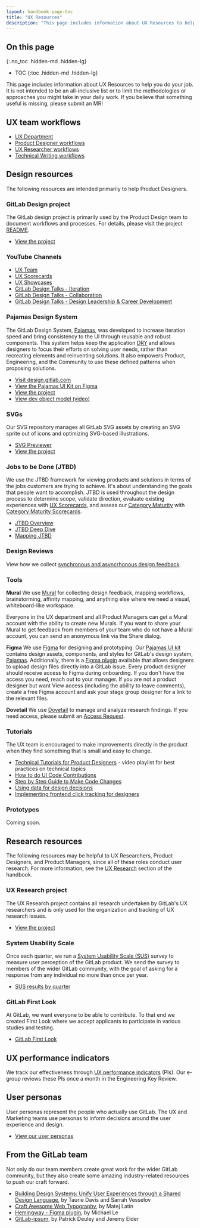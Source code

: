```yaml
---
layout: handbook-page-toc
title: "UX Resources"
description: "This page includes information about UX Resources to help you do your job as a product desginer at GitLab."
---
```


## On this page
{:.no_toc .hidden-md .hidden-lg}

- TOC
{:toc .hidden-md .hidden-lg}

This page includes information about UX Resources to help you do your job. It is not intended to be an all-inclusive list or to limit the methodologies or approaches you might take in your daily work. If you believe that something useful is missing, please submit an MR!

## UX team workflows

* [UX Department](/handbook/product/ux/ux-department-workflow/)
* [Product Designer workflows](/handbook/product/ux/product-designer/)
* [UX Researcher workflows](/handbook/product/ux/ux-research/)
* [Technical Writing workflows](/handbook/product/ux/technical-writing/workflow/)

## Design resources

The following resources are intended primarily to help Product Designers.

### GitLab Design project

The GitLab design project is primarily used by the Product Design team to document workflows and processes. For details, please visit the project [README](https://gitlab.com/gitlab-org/gitlab-design/blob/master/README.md).

* [View the project](https://gitlab.com/gitlab-org/gitlab-design/)

### YouTube Channels
* [UX Team](https://www.youtube.com/playlist?list=PL05JrBw4t0KqkW0oPW3n0HqVgKcONVnO5)
* [UX Scorecards](https://www.youtube.com/playlist?list=PL05JrBw4t0KrDmSVDZfwW0jxOQyl1wW9G)
* [UX Showcases](https://www.youtube.com/playlist?list=PL05JrBw4t0Kq89nFXtkVviaIfYQPptwJz)
* [GitLab Design Talks - Iteration](https://youtube.com/playlist?list=PL05JrBw4t0KpgzLWbRCXf8o7iap-uoe7o)
* [GitLab Design Talks - Collaboration](https://www.youtube.com/playlist?list=PL05JrBw4t0KrER807JktsL-addVZa4N0-)
* [GitLab Design Talks - Design Leadership & Career Development](https://youtube.com/playlist?list=PL05JrBw4t0KqmiCAEF-Bb7VD4YWUuA_Nf)

### Pajamas Design System

The GitLab Design System, [Pajamas][pajamas], was developed to increase iteration speed and bring consistency to the UI through reusable and robust components. This system helps keep the application [DRY](https://en.wikipedia.org/wiki/Don%27t_repeat_yourself) and allows designers to focus their efforts on solving user needs, rather than recreating elements and reinventing solutions. It also empowers Product, Engineering, and the Community to use these defined patterns when proposing solutions.

* [Visit design.gitlab.com][pajamas]
* [View the Pajamas UI Kit on Figma](https://www.figma.com/community/file/781156790581391771)
* [View the project](https://gitlab.com/gitlab-org/gitlab-services/design.gitlab.com)
* [View dev object model (video)](https://www.youtube.com/watch?v=GMCS1sBzw9I&feature=youtu.be)

### SVGs

Our SVG repository manages all GitLab SVG assets by creating an SVG sprite out of icons and optimizing SVG-based illustrations.

* [SVG Previewer](http://gitlab-org.gitlab.io/gitlab-svgs/)
* [View the project](https://gitlab.com/gitlab-org/gitlab-svgs)

### Jobs to be Done (JTBD)
We use the JTBD framework for viewing products and solutions in terms of the jobs customers are trying to achieve. It's about understanding the goals that people want to accomplish. JTBD is used throughout the design process to determine scope, validate direction, evaluate existing experiences with [UX Scorecards](/handbook/product/ux/ux-scorecards/), and assess our [Category Maturity](/direction/maturity/) with [Category Maturity Scorecards](/handbook/product/ux/category-maturity/category-maturity-scorecards/).

* [JTBD Overview](/handbook/product/ux/jobs-to-be-done/)
* [JTBD Deep Dive](/handbook/product/ux/jobs-to-be-done/deep-dive/)
* [Mapping JTBD](/handbook/product/ux/jobs-to-be-done/mapping-jobs-to-be-done/)

### Design Reviews

View how we collect [synchronous and asyncrhonous design feedback](/handbook/product/ux/product-designer/#design-reviews).

### Tools

**Mural** We use [Mural](https://mural.co/) for collecting design feedback, mapping workflows, brainstorming, affinity mapping, and anything else where we need a visual, whiteboard-like workspace.

Everyone in the UX department and all Product Managers can get a Mural account with the ability to create new Murals. If you want to share your Mural to get feedback from members of your team who do not have a Mural account, you can send an anonymous link via the Share dialog.

**Figma** We use [Figma](https://www.figma.com/design/) for designing and prototyping. Our [Pajamas UI kit](https://www.figma.com/file/qEddyqCrI7kPSBjGmwkZzQ/Pajamas-UI-Kit) contains design assets, components, and styles for GitLab's design system, [Pajamas](https://design.gitlab.com/). Additionally, there is a [Figma plugin](https://www.figma.com/community/plugin/860845891704482356/GitLab) available that allows designers to upload design files directly into a GitLab issue. Every product designer should receive access to Figma during onboarding. If you don't have the access you need, reach out to your manager. If you are not a product designer but want View access (including the ability to leave comments), create a free Figma account and ask your stage group designer for a link to the relevant files. 

**Dovetail** We use [Dovetail](https://dovetailapp.com/) to manage and analyze research findings. If you need access, please submit an [Access Request](https://gitlab.com/gitlab-com/team-member-epics/access-requests/-/issues).

### Tutorials

The UX team is encouraged to make improvements directly in the product when they find something that is small and easy to change. 

* [Technical Tutorials for Product Designers](https://www.youtube.com/playlist?list=PL05JrBw4t0Kra6RseLWXFIXtu9UPzjzbT) - video playlist for best practices on technical topics
* [How to do UI Code Contributions](./designers-guide-to-contributing-ui-changes-in-gitlab/)
* [Step by Step Guide to Make Code Changes](./designers-step-by-step-guide-to-make-code-changes/)
* [Using data for design decisions](./designers-guide-to-data/)
* [Implementing frontend click tracking for designers](https://www.youtube.com/watch?v=95wNcGMrpMg&ab_channel=GitLabUnfiltered)

### Prototypes

Coming soon.

## Research resources

The following resources may be helpful to UX Researchers, Product Designers, and Product Managers, since all of these roles conduct user research. For more information, see the [UX Research](/handbook/product/ux/design-sprint/#remote-design-sprint) section of the handbook.

### UX Research project

The UX Research project contains all research undertaken by GitLab's UX researchers and is only used for the organization and tracking of UX research issues.

* [View the project](https://gitlab.com/gitlab-org/ux-research)

### System Usability Scale

Once each quarter, we run a [System Usability Scale (SUS)](/handbook/product/ux/performance-indicators/system-usability-scale) survey to measure user perception of the GitLab product. We send the survey to members of the wider GitLab community, with the goal of asking for a response from any individual no more than once per year.

* [SUS results by quarter](/handbook/product/ux/performance-indicators/#perception-of-system-usability)

### GitLab First Look

At GitLab, we want everyone to be able to contribute. To that end we created First Look where we accept applicants to participate in various studies and testing.

* [GitLab First Look](/handbook/product/ux/ux-research-coordination/first-look-ux-research-panel)

## UX performance indicators

We track our effectiveness through [UX performance indicators](/handbook/product/ux/performance-indicators/) (PIs). Our e-group reviews these PIs once a month in the Engineering Key Review.

## User personas

User personas represent the people who actually use GitLab. The UX and Marketing teams use personas to inform decisions around the user experience and design.

* [View our user personas](/handbook/product/personas/#user-personas)

## From the GitLab team

Not only do our team members create great work for the wider GitLab community, but they also create some amazing industry-related resources to push our craft forward.

* [Building Design Systems: Unify User Experiences through a Shared Design Language](https://www.amazon.com/Building-Design-Systems-Experiences-Language/dp/148424513X), by Taurie Davis and Sarrah Vesselov
* [Craft Awesome Web Typography](https://betterwebtype.com/web-typography-book/), by Matej Latin
* [Hemingway - Figma plugin](https://www.figma.com/community/plugin/760035865558407437/Hemingway), by Michael Le
* [GitLab-ipsum](https://ipsum.reali.sh/), by Patrick Deuley and Jeremy Elder

[pajamas]: https://design.gitlab.com/
